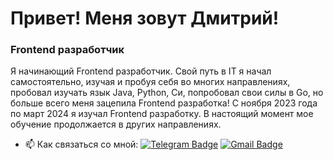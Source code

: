 # Привет! Меня зовут Дмитрий!
### Frontend разработчик
Я начинающий Frontend разработчик. Свой путь в IT я начал самостоятельно, изучая и пробуя себя во многих направлениях, пробовал изучать язык Java, Python, Си, попробовал свои силы в Go, но больше всего меня зацепила Frontend разработка! С ноября 2023 года по март 2024 я изучал Frontend разработку. В настоящий момент мое обучение продолжается в других направлениях.
- :mailbox: Как связаться со мной: [![Telegram Badge](https://img.shields.io/badge/-dmitriy-blue?style=flat&logo=Telegram&logoColor=white)](https://t.me/f1llzzz) [![Gmail Badge](https://img.shields.io/badge/-Gmail-red?style=flat&logo=Gmail&logoColor=white)](mailto:vip.demon1088@gmail.com)
